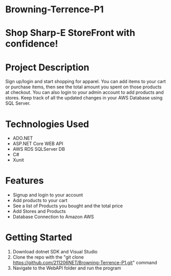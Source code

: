 # Browning-Terrence-P1  
# Shop Sharp-E StoreFront with confidence!

# Project Description

Sign up/login and start shopping for apparel. You can add items to your cart or purchase items, then see the total amount you spent on those products at checkout. You can also login to your admin account to add products and stores.  Keep track of all the updated changes in your AWS Database using SQL Server.

# Technologies Used
* ADO.NET
* ASP.NET Core WEB API
* AWS RDS SQLServer DB
* C#
* Xunit

# Features
* Signup and login to your account
* Add products to your cart
* See a list of Products you bought and the total price
* Add Stores and Products
* Database Connection to Amazon AWS

# Getting Started
1. Download dotnet SDK and Visual Studio
2. Clone the repo with the "git clone https://github.com/211206NET/Browning-Terrence-P1.git" command
3. Navigate to the WebAPI folder and run the program
